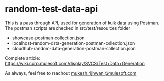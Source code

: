 # random-test-data-api
This is a pass through API, used for generation of bulk data using Postman.
The postman scripts are checked in src/test/resources folder
* showcase-postman-collection.json
* localhost-random-data-generation-postman-collection.json
* cloudhub-random-data-generation-postman-collection.json


Complete article: https://wiki.corp.mulesoft.com/display/SVCS/Test+Data+Generation

As always, feel free to reachout 
mukesh.rijhwani@mulesoft.com
